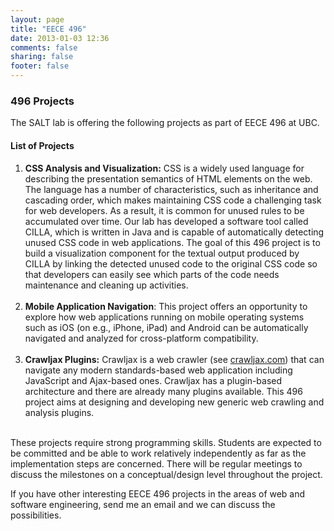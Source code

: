 ```yaml
---
layout: page
title: "EECE 496"
date: 2013-01-03 12:36
comments: false
sharing: false
footer: false
---
```



<h3>496 Projects</h3>
<p>
The SALT lab is offering the following projects as part of EECE 496 at UBC. 

</p>

<h4>List of Projects</h4>

<p>
<ol class="niceList">
<li><b>CSS Analysis and Visualization</a>:</b> CSS is a widely used language for describing the presentation semantics of HTML elements on the web. The
language has a number of characteristics, such as inheritance
and cascading order, which makes maintaining CSS code a
challenging task for web developers. As a result, it is common
for unused rules to be accumulated over time. Our lab has developed a software tool called CILLA, which is written in Java and is capable of automatically detecting unused CSS code in web applications. The goal of this 496 project is to build a visualization component for the textual output produced by CILLA by linking the detected unused code to the original CSS code so that developers can easily see which parts of the code needs maintenance and cleaning up activities.<br><br></li>

<li><b>Mobile Application Navigation</b>: This project offers an opportunity to explore how web applications running on mobile operating systems such as iOS (on e.g., iPhone, iPad) and Android can be automatically navigated and analyzed for cross-platform compatibility.<br><br></li>

<li><b>Crawljax Plugins:</b> Crawljax is a web crawler (see <a href="http://www.crawljax.com">crawljax.com</a>) that can navigate any modern standards-based web application including JavaScript and Ajax-based ones. Crawljax has a plugin-based architecture and there are already many plugins available. This 496 project aims at designing and developing new generic web crawling and analysis plugins.<br><br></li>


</ol>

These projects require strong programming skills. Students are expected to be committed and be able to work relatively independently as far as the implementation steps are concerned. There will be regular meetings to discuss the milestones on a conceptual/design level throughout the project.

<p>
If you have other interesting EECE 496 projects in the areas of web and software engineering, send me an email and we can discuss the possibilities.
</p>

</li>
</p>